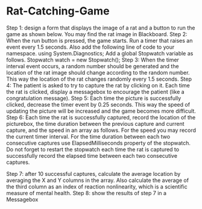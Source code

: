 # Rat-Catching-Game
Step 1: design a form that displays the image of a rat and a button to run the game as shown below. You
may find the rat image in Blackboard.
Step 2: When the run button is pressed, the game starts. Run a timer that raises an event every 1.5
seconds.
Also add the following line of code to your namespace.
using System.Diagnostics;
Add a global Stopwatch variable as follows.
Stopwatch watch = new Stopwatch();
Step 3: When the timer interval event occurs, a random number should be generated and the location of
the rat image should change according to the random number. This way the location of the rat changes
randomly every 1.5 seconds.
Step 4: The patient is asked to try to capture the rat by clicking on it. Each time the rat is clicked, display
a messagebox to encourage the patient (like a congratulation message).
Step 5: Each time the picture is successfully clicked, decrease the timer event by 0.25 seconds. This way
the speed of updating the picture will be increased and the game becomes more difficult.
Step 6: Each time the rat is successfully captured, record the location of the picturebox, the time duration
between the previous capture and current capture, and the speed in an array as follows. For the speed you
may record the current timer interval.
For the time duration between each two consecutive captures use ElapsedMilliseconds property of the
stopwatch.
Do not forget to restart the stopwatch each time the rat is captured to successfully record the elapsed time
between each two consecutive captures.

Step 7: after 10 successful captures, calculate the average location by averaging the X and Y columns in
the array.
Also calculate the average of the third column as an index of reaction nonlinearity, which is a scientific
measure of mental health.
Step 8: show the results of step 7 in a Messagebox
